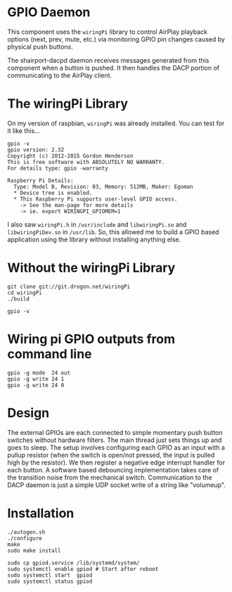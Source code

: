 # GPIO Daemon 

This component uses the `wiringPi` library to control AirPlay playback
options (next, prev, mute, etc.) via monitoring GPIO pin changes caused
by physical push buttons.

The shairport-dacpd daemon receives messages generated from this component
when a button is pushed.  It then handles the DACP portion of communicating
to the AirPlay client.

# The wiringPi Library

On my version of raspbian, `wiringPi` was already installed.  You can test
for it like this...

    gpio -v
    gpio version: 2.32
    Copyright (c) 2012-2015 Gordon Henderson
    This is free software with ABSOLUTELY NO WARRANTY.
    For details type: gpio -warranty
    
    Raspberry Pi Details:
      Type: Model B, Revision: 03, Memory: 512MB, Maker: Egoman
      * Device tree is enabled.
      * This Raspberry Pi supports user-level GPIO access.
        -> See the man-page for more details
        -> ie. export WIRINGPI_GPIOMEM=1

I also saw `wiringPi.h` in `/usr/include` and `libwiringPi.so` and 
`libwiringPiDev.so` in `/usr/lib`.  So, this allowed me to build a GPIO
based application using the library without installing anything else.

# Without the wiringPi Library

    git clone git://git.drogon.net/wiringPi
    cd wiringPi
    ./build

    gpio -v

# Wiring pi GPIO outputs from command line

    gpio -g mode  24 out
    gpio -g write 24 1
    gpio -g write 24 0

# Design

The external GPIOs are each connected to simple momentary push button 
switches without hardware filters.  The main thread just sets things up
and goes to sleep.  The setup involves configuring each GPIO as an input 
with a pullup resistor (when the switch is open/not pressed, the input is 
pulled high by the resistor).  We then register a negative edge interrupt
handler for each button.  A software based debouncing implementation takes 
care of the transition noise from the mechanical switch.  Communication to 
the DACP daemon is just a simple UDP socket write of a string like "volumeup".

# Installation

    ./autogen.sh
    ./configure
    make
    sudo make install

    sudo cp gpiod.service /lib/systemd/system/
    sudo systemctl enable gpiod # Start after reboot
    sudo systemctl start  gpiod
    sudo systemctl status gpiod

